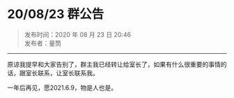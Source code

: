 # 20/08/23 群公告

> 发布时间：2020 年 08 月 23 日 20:46  
  发布者：量筒

---

原谅我提早和大家告别了，群主我已经转让给室长了，如果有什么很重要的事情的话，跟室长联系，让室长联系我。

一年后再见，愿2021.6.9，物是人也是。

